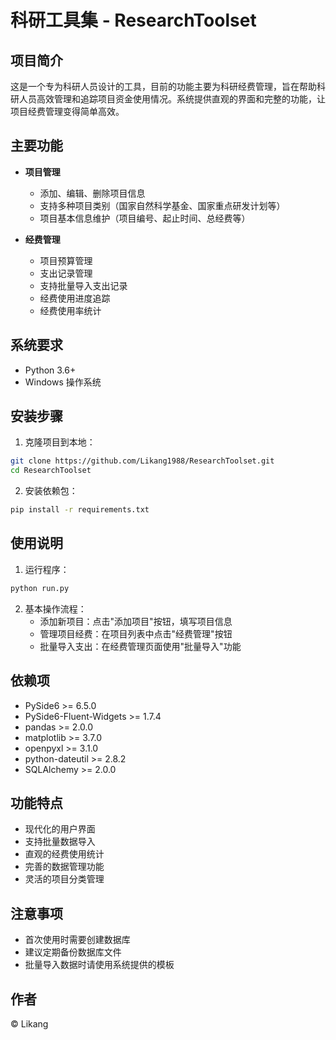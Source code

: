 # 科研工具集 - ResearchToolset

## 项目简介
这是一个专为科研人员设计的工具，目前的功能主要为科研经费管理，旨在帮助科研人员高效管理和追踪项目资金使用情况。系统提供直观的界面和完整的功能，让项目经费管理变得简单高效。

## 主要功能
- **项目管理**
  - 添加、编辑、删除项目信息
  - 支持多种项目类别（国家自然科学基金、国家重点研发计划等）
  - 项目基本信息维护（项目编号、起止时间、总经费等）

- **经费管理**
  - 项目预算管理
  - 支出记录管理
  - 支持批量导入支出记录
  - 经费使用进度追踪
  - 经费使用率统计

## 系统要求
- Python 3.6+
- Windows 操作系统

## 安装步骤
1. 克隆项目到本地：
```bash
git clone https://github.com/Likang1988/ResearchToolset.git
cd ResearchToolset
```

2. 安装依赖包：
```bash
pip install -r requirements.txt
```

## 使用说明
1. 运行程序：
```bash
python run.py
```

2. 基本操作流程：
   - 添加新项目：点击"添加项目"按钮，填写项目信息
   - 管理项目经费：在项目列表中点击"经费管理"按钮
   - 批量导入支出：在经费管理页面使用"批量导入"功能

## 依赖项
- PySide6 >= 6.5.0
- PySide6-Fluent-Widgets >= 1.7.4
- pandas >= 2.0.0
- matplotlib >= 3.7.0
- openpyxl >= 3.1.0
- python-dateutil >= 2.8.2
- SQLAlchemy >= 2.0.0

## 功能特点
- 现代化的用户界面
- 支持批量数据导入
- 直观的经费使用统计
- 完善的数据管理功能
- 灵活的项目分类管理

## 注意事项
- 首次使用时需要创建数据库
- 建议定期备份数据库文件
- 批量导入数据时请使用系统提供的模板

## 作者
© Likang